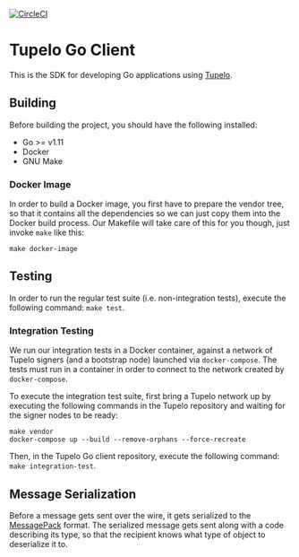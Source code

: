 [![CircleCI](https://circleci.com/gh/quorumcontrol/tupelo-go-client.svg?style=svg)](https://circleci.com/gh/quorumcontrol/tupelo-go-client)

# Tupelo Go Client
This is the SDK for developing Go applications using [Tupelo](https://quorumcontrol.com).

## Building
Before building the project, you should have the following installed:

* Go >= v1.11
* Docker
* GNU Make

### Docker Image
In order to build a Docker image, you first have to prepare the vendor tree, so that it contains
all the dependencies so we can just copy them into the Docker build process. Our Makefile will
take care of this for you though, just invoke `make` like this:

```
make docker-image
```

## Testing

In order to run the regular test suite (i.e. non-integration tests), execute the following
command: `make test`.

### Integration Testing
We run our integration tests in a Docker container, against a network of Tupelo signers
(and a bootstrap node) launched via `docker-compose`. The tests must run in a container in order
to connect to the network created by `docker-compose`.

To execute the integration test suite, first bring a Tupelo network up by executing the following
commands in the Tupelo repository and waiting for the signer nodes to be ready:
```
make vendor
docker-compose up --build --remove-orphans --force-recreate
```

Then, in the Tupelo Go client repository, execute the following command: `make integration-test`.

## Message Serialization
Before a message gets sent over the wire, it gets serialized to the
[MessagePack](https://msgpack.org/) format. The serialized message gets sent along with a code
describing its type, so that the recipient knows what type of object to deserialize it to.
